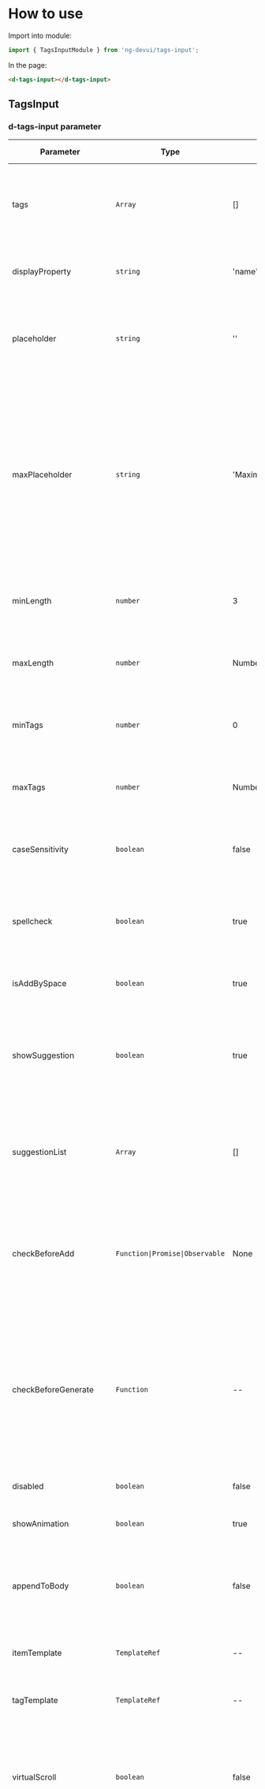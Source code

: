 # How to use

Import into module:

```ts
import { TagsInputModule } from 'ng-devui/tags-input';
```

In the page:

```html
<d-tags-input></d-tags-input>
```

## TagsInput

### d-tags-input parameter

| Parameter                                                   | Type                            | Default                   | Description                                                                                                                                                                                                            | Jump to Demo                             | Global Config |
| ----------------------------------------------------------- | ------------------------------- | ------------------------- | ---------------------------------------------------------------------------------------------------------------------------------------------------------------------------------------------------------------------- | ---------------------------------------- | ------------- |
| tags                                                        | `Array`                         | []                        | Required. This parameter records the entered tag and selected tag list.                                                                                                                                                | [Basic Usage](demo#basic-usage)          |
| displayProperty                                             | `string`                        | 'name'                    | Optional. Attribute name used by a list item                                                                                                                                                                           | [Basic Usage](demo#basic-usage)          |
| placeholder                                                 | `string`                        | ''                        | Optional. This parameter specifies the placeholder in the text box.                                                                                                                                                    | [Basic Usage](demo#basic-usage)          |
| maxPlaceholder                                              | `string`                        | 'Maximum number reached:' | Optional. Placeholder in the text box when the number of input tags reaches the maximum. This parameter is not displayed when the number of input tags is set to an empty string.                                      |                                          |
| minLength                                                   | `number`                        | 3                         | Optional. Enter the minimum length of the tag content.                                                                                                                                                                 | [Basic Usage](demo#basic-usage)          |
| maxLength                                                   | `number`                        | Number.MAX_SAFE_INTEGER   | Optional. Enter the maximum length of the tag content.                                                                                                                                                                 | [Basic Usage](demo#basic-usage)          |
| minTags                                                     | `number`                        | 0                         | Optional. Minimum number of tags that can be entered                                                                                                                                                                   | [Basic Usage](demo#basic-usage)          |
| maxTags                                                     | `number`                        | Number.MAX_SAFE_INTEGER   | Optional. Maximum number of tags that can be entered                                                                                                                                                                   | [Basic Usage](demo#basic-usage)          |
| caseSensitivity                                             | `boolean`                       | false                     | Optional. Is case sensitive. The default value is ignoring.                                                                                                                                                            | [Basic Usage](demo#basic-usage)          |
| spellcheck                                                  | `boolean`                       | true                      | Optional. Indicates whether to enable spelling check in the input text box.                                                                                                                                            | [Basic Usage](demo#basic-usage)          |
| isAddBySpace                                                | `boolean`                       | true                      | Optional. Whether to support the space bar.                                                                                                                                                                            | [Basic Usage](demo#basic-usage)          |
| showSuggestion                                              | `boolean`                       | true                      | Optional. Indicates whether the drop-down list is not displayed. You can add tags only by entering.                                                                                                                    | [Basic Usage](demo#basic-usage)          |               |
| suggestionList                                              | `Array`                         | []                        | Optional. This parameter is a drop-down list box. The default tag list can be selected.                                                                                                                                | [Basic Usage](demo#basic-usage)          |
| checkBeforeAdd                                              | `Function\|Promise\|Observable` | None                      | Optional. User-defined verification function whose type is (newTag: string) => boolean, Promise<boolean>, or Observable<boolean>                                                                                       | [Customize](demo#customize)              |
| <span style="white-space:nowrap">checkBeforeGenerate</span> | `Function`                      | --                        | Optional. User-defined verification function. The type is (newTag: string) => boolean, which is used to determine whether to allow generation of options.                                                              | [Customize](demo#customize)              |
| disabled                                                    | `boolean`                       | false                     | Optional. Disabled is unavailable.                                                                                                                                                                                     | [Basic Usage](demo#basic-usage)          |
| showAnimation                                               | `boolean`                       | true                      | optional. Whether to enable animation.                                                                                                                                                                                 |                                          | ✔             |
| appendToBody                                                | `boolean`                       | false                     | Optional. Whether to append to body is displayed in the drop-down list box.                                                                                                                                            | [Customize](demo#customize)              |
| itemTemplate                                                | `TemplateRef`                   | --                        | Optional. Customized option display template.                                                                                                                                                                          | [Customize](demo#customize)              |
| tagTemplate                                                 | `TemplateRef`                   | --                        | Optional. Customized tag display template.                                                                                                                                                                             | [Customize](demo#customize)              |
| virtualScroll                                               | `boolean`                       | false                     | Optional. Whether to use virtual scrolling. This parameter is used in scenarios with a large amount of data.                                                                                                           | [Virtual scrolling](demo#virtual-scroll) |
| multiline                                                   | `boolean`                       | true                      | Optional. Indicates whether the component is displayed in two lines. When this parameter is true, this parameter is used together with maxHeight to control whether the selected label is displayed in multiple lines. | [Basic Usage](demo#basic-usage)          |
| maxHeight                                                   | `string`                        | --                        | Optional. Maximum height of the selected label container.                                                                                                                                                              | [Basic Usage](demo#basic-usage)          |
| generateOptionFromInput                                     | `boolean`                       | true                      | Optional. Allow input to be added as a new option                                                                                                                                                                      | [Basic Usage](demo#basic-usage)          |

### d-tags-input event

| Event       | Type                | Description                                                                                                                                                               | Jump to Demo                    |
| ----------- | ------------------- | ------------------------------------------------------------------------------------------------------------------------------------------------------------------------- | ------------------------------- |
| valueChange | `EventEmitter<any>` | This function is invoked when an option is selected. The parameter is the value of the selected option. To obtain the values of all selection states, use (ngModelChange) | [Basic Usage](demo#basic-usage) |
